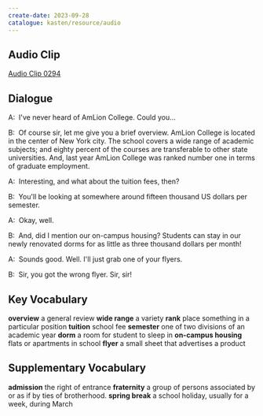 ```yaml
---
create-date: 2023-09-28
catalogue: kasten/resource/audio
---
```


## Audio Clip
[Audio Clip 0294](https://archive.org/download/englishpod_all/englishpod_0294dg.mp3)

## Dialogue
A:  I've never heard of AmLion College.  Could you... 

B:  Of course sir, let me give you a brief overview. AmLion College is located in the center of New York city.  The school covers a wide range of academic subjects;  and eighty percent of the courses are transferable to other state universities. And, last year  AmLion College was ranked number one in terms of graduate employment.  

A:  Interesting, and what about the tuition fees, then? 

B:  You'll be looking at somewhere around fifteen thousand US dollars per semester. 

A:  Okay, well. 

B:  And, did I mention our on-campus housing?  Students can stay in our newly renovated dorms for as little as three thousand dollars per month! 

A:  Sounds good. Well. I'll just grab one of your flyers. 

B:  Sir, you got the wrong flyer. Sir, sir! 

## Key Vocabulary
**overview**               a general review
**wide range**             a variety
**rank**                   place something in a particular position
**tuition**                school fee
**semester**               one of two divisions of an academic year
**dorm**                   a room for student to sleep in
**on-campus housing**      flats or apartments in school
**flyer**                  a small sheet that advertises a product

## Supplementary Vocabulary
**admission**         the right of entrance
**fraternity**        a group of persons associated by or as if by ties of brotherhood.
**spring break**      a school holiday, usually for a week, during March
